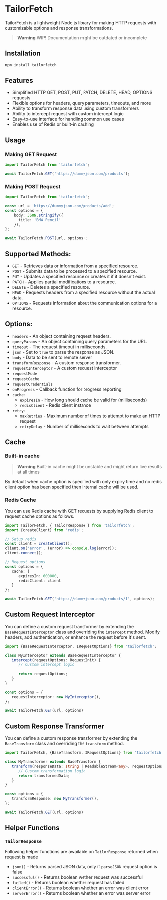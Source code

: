 <p align="center">
  <img src="https://i.ibb.co/W6MBLYg/logo-removebg-preview.png"  alt=""/>
</p>

# TailorFetch

TailorFetch is a lightweight Node.js library for making HTTP requests with customizable options and response transformations.

> **Warning**
> WIP! Documentation might be outdated or incomplete

## Installation

```bash
npm install tailorfetch 
```

## Features
 - Simplified HTTP GET, POST, PUT, PATCH, DELETE, HEAD, OPTIONS requests
 - Flexible options for headers, query parameters, timeouts, and more
 - Ability to transform response data using custom transformers
 - Ability to intercept request with custom intercept logic
 - Easy-to-use interface for handling common use cases
 - Enables use of Redis or built-in caching

## Usage
### Making GET Request
```typescript
import TailorFetch from 'tailorfetch';

await TailorFetch.GET('https://dummyjson.com/products');
```

### Making POST Request
```typescript
import TailorFetch from 'tailorfetch';

const url = 'https://dummyjson.com/products/add';
const options = {
    body: JSON.stringify({
      title: 'BMW Pencil'
    }),
};

await TailorFetch.POST(url, options);
```

## Supported Methods:
- `GET`        - Retrieves data or information from a specified resource.
- `POST`       - Submits data to be processed to a specified resource.
- `PUT`        - Updates a specified resource or creates it if it doesn't exist.
- `PATCH`      - Applies partial modifications to a resource.
- `DELETE`     - Deletes a specified resource.
- `HEAD`       - Requests headers from a specified resource without the actual data.
- `OPTIONS`    - Requests information about the communication options for a resource.


## Options:
 - `headers`               -  An object containing request headers.
 - `queryParams`           -  An object containing query parameters for the URL.
 - `timeout`               -  The request timeout in milliseconds.
 - `json`                  -  Set to `true` to parse the response as JSON.
 - `body`                  -  Data to be sent to remote server
 - `transformResponse`     -  A custom response transformer.
 - `requestInterceptor`    -  A custom request interceptor
 - `requestMode`
 - `requestCache`
 - `requestCredentials`
 - `onProgress`            -  Callback function for progress reporting
 - `cache`:
   - `expiresIn`           -  How long should cache be valid for (milliseconds)
   - `redisClient`         -  Redis client instance
 - `retry`:
   - `maxRetries`          -  Maximum number of times to attempt to make an HTTP request
   - `retryDelay`          -  Number of milliseconds to wait between attempts

## Cache

### Built-in cache

> **Warning**
> Built-in cache might be unstable and might return live results at all times

By default when cache option is specified with only expiry time and no redis client option has been specified then internal cache will be used.

### Redis Cache
You can use Redis cache with GET requests by supplying Redis client to request cache options as follows.

```typescript
import TailorFetch, { TailorResponse } from 'tailorfetch';
import {createClient} from 'redis';

// Setup redis
const client = createClient();
client.on('error', (error) => console.log(error));
client.connect();

// Request options
const options = {
   cache: {
      expiresIn: 600000,
      redisClient: client
   }
};

await TailorFetch.GET('https://dummyjson.com/products/1', options);
```

## Custom Request Interceptor

You can define a custom request transformer by extending the `BaseRequestInterceptor` class and overriding the `intercept` method.
Modify headers, add authentication, or enhance the request before it's sent.

```typescript
import {BaseRequestInterceptor, IRequestOptions} from 'tailorfetch';

class MyInterceptor extends BaseRequestInterceptor {
   intercept(requestOptions: RequestInit) {
      // Custom intercept logic
      
      return requestOptions;
   }
}

const options = {
   requestInterceptor: new MyInterceptor(),
};

await TailorFetch.GET(url, options);
```

## Custom Response Transformer

You can define a custom response transformer by extending the `BaseTransform` class and overriding the `transform` method.

```typescript
import TailorFetch, {BaseTransform, IRequestOptions} from 'tailorfetch';

class MyTransformer extends BaseTransform {
   transform(responseData: string | ReadableStream<any>, requestOptions: IRequestOptions) {
      // Custom transformation logic
      return transformedData;
   }
}

const options = {
   transformResponse: new MyTransformer(),
};

await TailorFetch.GET(url, options);
```

## Helper Functions

### `TailorResponse`
Following helper functions are awailable on `TailorResponse` returned when request is made

   - `json()` - Returns parsed JSON data, only if `parseJSON` request option is false
   - `successful()` - Returns boolean wether request was successful
   - `failed()` - Returns boolean whether request has failed
   - `clientError()` - Returns boolean whether an error was client error
   - `serverError()` - Returns boolean whether an error was server error